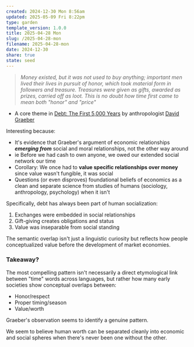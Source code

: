 ```yaml
---
created: 2024-12-30 Mon 8:56am
updated: 2025-05-09 Fri 8:22pm
type: garden
template_version: 1.0.0
title: 2025-04-28 Mon
slug: /2025-04-28-mon
filename: 2025-04-28-mon
date: 2024-12-30
share: true
state: seed
---
```


> *Money existed, but it was not used to buy anything; important men lived their lives in pursuit of honor, which took material form in followers and treasure. Treasures were given as gifts, awarded as prizes, carried off as loot. This is no doubt how time first came to mean both "honor" and "price"*

- A core theme in [Debt: The First 5,000 Years](https://en.wikipedia.org/wiki/Debt:_The_First_5,000_Years) by anthropologist [David Graeber](https://en.wikipedia.org/wiki/David_Graeber "David Graeber")

Interesting because: 

- It's evidence that Graeber's argument of economic relationships ***emerging from*** social and moral relationships, not the other way around
- ie Before we had cash to own anyone, we owed our extended social network our time
- Corollary: We once had to **value specific relationships over money** since value wasn't fungible, it was social
- Questions (or even disproves) foundational beliefs of economics as a clean and separate science from studies of humans (sociology, anthropology, psychology) when it isn't

Specifically, debt has always been part of human socialization: 

1. Exchanges were embedded in social relationships
2. Gift-giving creates obligations and status
3. Value was inseparable from social standing

The semantic overlap isn't just a linguistic curiosity but reflects how people conceptualized value before the development of market economies.

### Takeaway? 

The most compelling pattern isn't necessarily a direct etymological link between "time" words across languages, but rather how many early societies show conceptual overlaps between:

- Honor/respect
- Proper timing/season
- Value/worth

Graeber's observation seems to identify a genuine pattern. 

We seem to believe human worth can be separated cleanly into economic and social spheres when there's never been one without the other. 